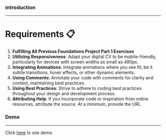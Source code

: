 
### introduction
---

# Requirements 📋

1. **Fulfilling All Previous Foundations Project Part 1 Exercises**
2. **Utilizing Responsiveness**: Adapt your digital CV to be mobile-friendly, particularly for devices with screen widths as small as 480px.
3. **Integrating Animations**: Integrate animations where you see fit, be it subtle transitions, hover effects, or other dynamic elements.
4. **Using Comments**: Annotate your code with comments for clarity and context, maintaining best practices.
5. **Using Best Practices**: Strive to adhere to coding best practices throughout your design and development process.
6. **Attributing Help**: If you incorporate code or inspiration from online resources, attribute the source. At a minimum, provide the URL.









### Demo
---
Click [here](https://almousaz.github.io/Finalizing-digital-CV-responsive/) to see demo
